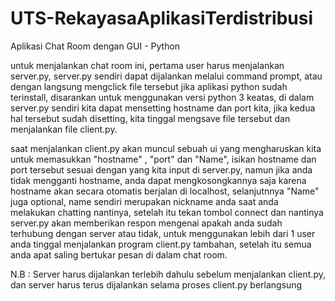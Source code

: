 # UTS-RekayasaAplikasiTerdistribusi
Aplikasi Chat Room dengan GUI - Python

untuk menjalankan chat room ini, pertama user harus menjalankan server.py, server.py sendiri dapat dijalankan melalui command prompt, atau dengan langsung mengclick file tersebut jika aplikasi python sudah terinstall, disarankan untuk menggunakan versi python 3 keatas, di dalam server.py sendiri kita dapat mensetting hostname dan port kita, jika kedua hal tersebut sudah disetting, kita tinggal mengsave file tersebut dan menjalankan file client.py.

saat menjalankan client.py akan muncul sebuah ui yang mengharuskan kita untuk memasukkan "hostname" , "port" dan "Name", isikan hostname dan port tersebut sesuai dengan yang kita input di server.py, namun jika anda tidak mengganti hostname, anda dapat mengkosongkannya saja karena hostname akan secara otomatis berjalan di localhost, selanjutnnya "Name" juga optional, name sendiri merupakan nickname anda saat anda melakukan chatting nantinya, setelah itu tekan tombol connect dan nantinya server.py akan memberikan respon mengenai apakah anda sudah terhubung dengan server atau tidak, untuk menggunakan lebih dari 1 user anda tinggal menjalankan program client.py tambahan, setelah itu semua anda apat saling bertukar pesan di dalam chat room.

N.B : Server harus dijalankan terlebih dahulu sebelum menjalankan client.py, dan server harus terus dijalankan selama proses client.py berlangsung
